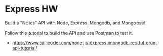 # Express HW

Build a "Notes" API with Node, Express, Mongodb, and Mongoose!

Follow this tutorial to build the API and use Postman to test it.

- https://www.callicoder.com/node-js-express-mongodb-restful-crud-api-tutorial/
